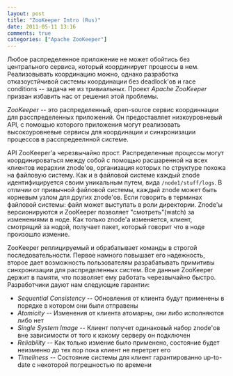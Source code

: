 ```yaml
---
layout: post
title: "ZooKeeper Intro (Rus)"
date: 2011-05-11 13:16
comments: true
categories: ["Apache ZooKeeper"]
---
```


Любое распределенное приложение не может обойтись без центрального сервиса, который координирует процессы в нем. Реализовывать координацию можно, однако разработка отказоустйчивой системы координации без deadlock'ов и race conditions -- задача не из тривиальных. Проект *Apache ZooKeeper* призван избавить нас от решения этой проблемы.

*ZooKeeper* -- это распределенный, open-source сервис координнации для расспределенных приложений. Он предоставляет низкоуровневый API, с помощью которого приложения могут реализовать высокоуровневые сервисы для координации и синхронизации процессов в расспредеелнной системе.

API ZooKeeper'a черезвычайно прост. Распределенные процессы могут координироваться между собой с помощью расшаренной на всех клиентов иерархии znode'ов, организация которых по структуре похожа на файловую систему. Как и в файловой системе каждый znode идентифицируется своим уникальным путем, вида `/node1/stuff/logs`. В отличии от привычной файловой системы, каждый znode может быть корневым узлом для других znode'ов. Если говорить в терминах файловой системы: файл может выступать в роли директории. Znode'ы версионируются и ZooKeeper позволяет "смотреть"(watch) за изменениями в ноде. Как только znode'a изменяется, клиент, смотрящий за нодой, получает пакет, который говорит что в ноде произошло измение.

ZooKeeper реплицируемый и обрабатывает команды в строгой последовательности. Первое намного повышает его надежность, второе дает возможность пользователям разрабатывать примитивы синхронизации для распределенных систем. Все данные ZooKeeper держит в памяти, что позволяет ему работать черезвычайно быстро. Разработчики дауют нам следующие гарантии:

* *Sequential Consistency* -- Обновления от клиента будут применены в порядке в котором они были отправены
* *Atomicity* -- Изменения от клиента атомарны, они либо исполняются либо нет
* *Single System Image* -- Клиент получет одинаковый набор znode'ов вне зависимости от того к какому серверу он подключен
* *Reliability* -- Как только измение было применено, состояние будет неизменно до тех пор пока клиент не перетрет его
* *Timeliness* -- Состояние системы для клиент гарантированно up-to-date с некоторой погрешностью по времени
